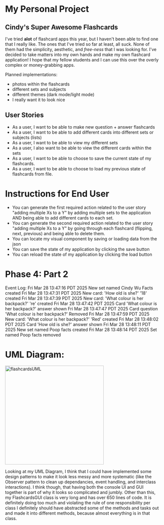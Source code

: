 # My Personal Project
## Cindy's Super Awesome Flashcards

I've tried **alot** of flashcard apps this year, but I haven't been able to find one that I really like.
The ones that I've tried so far at least, all suck. None of them had the simplicity, aesthetic, and 
*free-ness* that I was looking for. I've decided to take matters into my own hands and make my own flashcard
application! I hope that my fellow students and I can use this over the overly complex or money-grabbing apps.

Planned implementations:
- photos within the flashcards
- different sets and subjects
- different themes (dark mode/light mode)
- I really want it to look nice

## User Stories
- As a user, I want to be able to make new question + answer flashcards
- As a user, I want to be able to add different cards into different sets or subjects (lists)
- As a user, I want to be able to view my different sets
- As a user, I also want to be able to view the different cards within the sets
- As a user, I want to be able to choose to save the current state of my flashcards.
- As a user, I want to be able to choose to load my previous state of flashcards from file.

# Instructions for End User
- You can generate the first required action related to the user story "adding multiple Xs to a Y" by adding multiple sets to the application AND being able to add different cards to each set.
- You can generate the second required action related to the user story "adding multiple Xs to a Y" by going through each flashcard (flipping, next, previous) and being able to delete them.
- You can locate my visual component by saving or loading data from the json
- You can save the state of my application by clicking the save button
- You can reload the state of my application by clicking the load button


# Phase 4: Part 2
Event Log:
Fri Mar 28 13:47:16 PDT 2025
New set named Cindy Wu Facts created
Fri Mar 28 13:47:31 PDT 2025
New card: 'How old is she?'
          '18' created
Fri Mar 28 13:47:39 PDT 2025
New card: 'What colour is her backpack?'
          're' created
Fri Mar 28 13:47:42 PDT 2025
Card 'What colour is her backpack?'  answer shown
Fri Mar 28 13:47:47 PDT 2025
Card question 'What colour is her backpack?' Removed
Fri Mar 28 13:47:59 PDT 2025
New card: 'What colour is her backpack?'
          'Red' created
Fri Mar 28 13:48:02 PDT 2025
Card 'How old is she?'  answer shown
Fri Mar 28 13:48:11 PDT 2025
New set named Poop facts created
Fri Mar 28 13:48:14 PDT 2025
Set named Poop facts removed

# UML Diagram:
<img width="322" alt="flashcardsUML" src="https://github.students.cs.ubc.ca/CPSC210-2024W-T2/project-p1b4i/assets/30530/fbeb4f5e-4fb8-473b-832f-e1caa5dbd778">

Looking at my UML Diagram, I think that I could have implemented some design patterns to make it look less messy and more systematic (like the Observer pattern to clean up dependancies, event handling, and interclass interactions). I think though, that having both the console UI and GUI together is part of why it looks so complicated and jumbly.
Other than this, my FlashcardsGUI class is very long and has over 650 lines of code. It is definitely doing too much and violating the rule of one responsibility per class I definitely should have abstracted some of the methods and tasks out and made it into different methods, because almost everything is in that class. 
